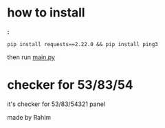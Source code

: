 # how to install

**:**
```
pip install requests==2.22.0 && pip install ping3
```
then run [main.py](https://github.com/rahimsabagh/check-Rahim53-83/blob/main/test.py)
# checker for 53/83/54
it's checker for 53/83/54321 panel<br/>

made by Rahim

